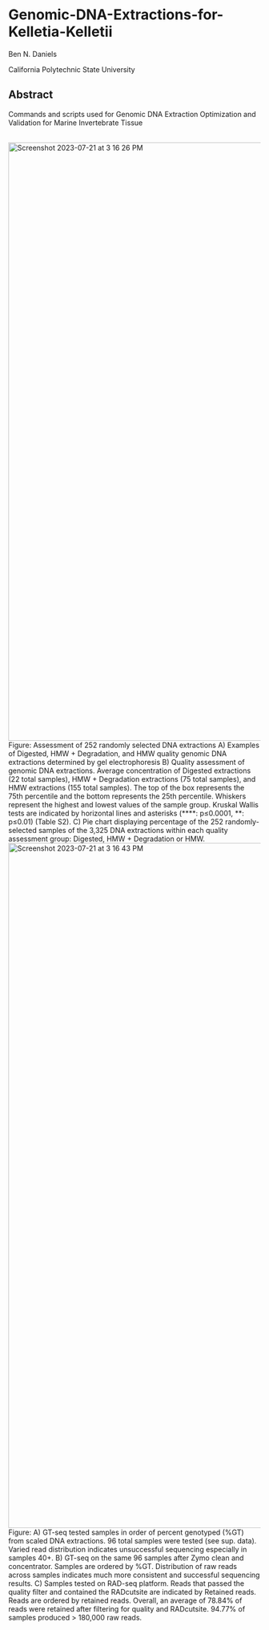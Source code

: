 # Genomic-DNA-Extractions-for-Kelletia-Kelletii


Ben N. Daniels

California Polytechnic State University
<br>

## Abstract
Commands and scripts used for Genomic DNA Extraction Optimization and Validation for Marine Invertebrate Tissue
<br>
<br>

<img width="1194" alt="Screenshot 2023-07-21 at 3 16 26 PM" src="https://github.com/bndaniel/Genomic-DNA-Extractions-for-Kelletia-Kelletii/assets/71898958/8ac48793-e3dd-42a3-8358-595f1569a21b">
<br>
Figure: Assessment of 252 randomly selected DNA extractions  A) Examples of Digested, HMW + Degradation, and HMW quality genomic DNA extractions determined by gel electrophoresis B) Quality assessment of genomic DNA extractions. Average concentration of Digested extractions (22 total samples), HMW + Degradation extractions (75 total samples), and HMW extractions (155 total samples). The top of the box represents the 75th percentile and the bottom represents the 25th percentile. Whiskers represent the highest and lowest values of the sample group. Kruskal Wallis tests are indicated by horizontal lines and asterisks (****: p≤0.0001, **: p≤0.01) (Table S2). C) Pie chart displaying percentage of the 252 randomly-selected samples of the 3,325 DNA extractions within each quality assessment group: Digested, HMW + Degradation or HMW.
  <br>

<img width="1367" alt="Screenshot 2023-07-21 at 3 16 43 PM" src="https://github.com/bndaniel/Genomic-DNA-Extractions-for-Kelletia-Kelletii/assets/71898958/c7bddd52-ce86-48d0-93ba-e35e92871cf4">
  <br>
Figure: A) GT-seq tested samples in order of percent genotyped (%GT) from scaled DNA extractions. 96 total samples were tested (see sup. data). Varied read distribution indicates unsuccessful sequencing especially in samples 40+. B)  GT-seq on the same 96 samples after Zymo clean and concentrator. Samples are ordered by %GT. Distribution of raw reads across samples indicates much more consistent and successful sequencing results. C) Samples tested on RAD-seq platform. Reads that passed the quality filter and contained the RADcutsite are indicated by Retained reads. Reads are ordered by retained reads. Overall, an average of 78.84% of reads were retained after filtering for quality and RADcutsite. 94.77% of samples produced > 180,000 raw reads.
  <br>
